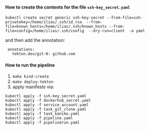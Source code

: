 #### How to create the contents for the file `ssh-key_secret.yaml`
```
kubectl create secret generic ssh-key-secret --from-file=ssh-privatekey=/home/ilias/.ssh/id_rsa  --from-file=known_hosts=/home/ilias/.ssh/known_hosts --from-file=config=/home/ilias/.ssh/config  --dry-run=client  -o yaml
```

and then add the annotation:
```
 annotations:
   tekton.dev/git-0: github.com
```

#### How to run the pipeline
1. `make kind-create`
2. `make deploy-tekton`
3. apply manifests via:
```
kubectl apply -f ssh-key_secret.yaml
kubectl apply -f dockerhub_secret.yaml
kubectl apply -f service_account.yaml
kubectl apply -f task_git_clone.yaml
kubectl apply -f task_kaniko.yaml
kubectl apply -f pipeline.yaml
kubectl apply -f pipelinerun.yaml
```